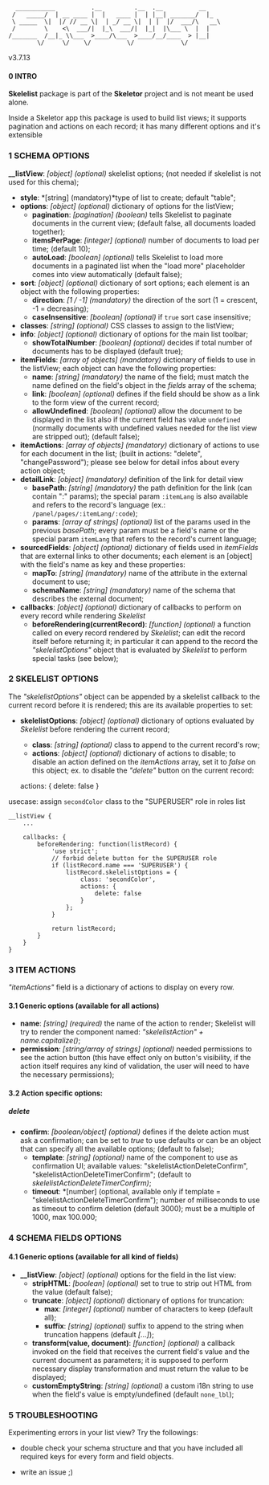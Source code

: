       ___________          .__         .__  .__          __
     /   _____/  | __ ____ |  |   ____ |  | |__| _______/  |_
     \ _____  \|  |/ // __ \|  | _/ __ \|  | |  |/  ___/\   __\
     /        \    <\  ___/|  |_\  ___/|  |_|  |\___ \  |  |
    /_______  /__|_ \\___  >____/\___  >____/__/____  > |__|
            \/     \/    \/          \/             \/

v3.7.13

#### 0 INTRO
**Skelelist** package is part of the **Skeletor** project and is not meant be used alone.

Inside a Skeletor app this package is used to build list views; it supports pagination and actions on each record; it has many different options and it's extensible

### 1 SCHEMA OPTIONS

**__listView**: *[object] (optional)* skelelist options; (not needed if skelelist is not used for this chema);

- **style**: *[string] (mandatory)*type of list to create; default "table";
- **options**: *[object] (optional)* dictionary of options for the listView;
    - **pagination**: *[pagination] (boolean)* tells Skelelist to paginate documents in the current view; (default false, all documents loaded together);
    - **itemsPerPage**: *[integer] (optional)* number of documents to load per time; (default 10);
    - **autoLoad**: *[boolean] (optional)* tells Skelelist to load more documents in a paginated list when the "load more" placeholder comes into view automatically (default false);
- **sort**: *[object] (optional)* dictionary of sort options; each element is an object with the following properties:
    - **direction**: *[1 / -1] (mandatory)* the direction of the sort (1 = crescent, -1 = decreasing);
    - **caseInsensitive**: *[boolean] (optional)* if `true` sort case insensitive;
- **classes**: *[string] (optional)* CSS classes to assign to the listView;
- **info**: *[object] (optional)* dictionary of options for the main list toolbar;
    - **showTotalNumber**: *[boolean] (optional)* decides if total number of documents has to be displayed (default true);
- **itemFields**: *[array of objects] (mandatory)* dictionary of fields to use in the listView; each object can have the following properties:
    - **name**: *[string] (mandatory)* the name of the field; must match the name defined on the field's object in the *fields* array of the schema;
    - **link**: *[boolean] (optional)* defines if the field should be show as a link to the form view of the current record;
    - **allowUndefined**: *[boolean] (optional)* allow the document to be displayed in the list also if the current field has value `undefined` (normally documents with undefined values needed for the list view are stripped out); (default false);
- **itemActions**: *[array of objects] (mandatory)* dictionary of actions to use for each document in the list; (built in actions: "delete", "changePassword"); please see below for detail infos about every action object;
- **detailLink**: *[object] (mandatory)* definition of the link for detail view
    - **basePath**: *[string] (mandatory)* the path definition for the link (can contain ":" params); the special param `:itemLang` is also available and refers to the record's language (ex.: `/panel/pages/:itemLang/:code`);
    - **params**: *[array of strings] (optional)* list of the params used in the previous *basePath*; every param must be a field's name or the special param `itemLang` that refers to the record's current language;
- **sourcedFields**: *[object] (optional)* dictionary of fields used in *itemFields* that are external links to other documents; each element is an [object] with the field's name as key and these properties:
    - **mapTo**: *[string] (mandatory)* name of the attribute in the external document to use;
    - **schemaName**: *[string] (mandatory)* name of the schema that describes the external document;
- **callbacks**: *[object] (optional)* dictionary of callbacks to perform on every record while rendering *Skelelist*
    - **beforeRendering(currentRecord)**: *[function] (optional)* a function called on every record rendered by *Skelelist*; can edit the record itself before returning it; in particular it can append to the record the *"skelelistOptions"* object that is evaluated by *Skelelist* to perform special tasks (see below);

### 2 SKELELIST OPTIONS

The *"skelelistOptions"* object can be appended by a skelelist callback to the current record before it is rendered; this are its available properties to set:

- **skelelistOptions**: *[object] (optional)* dictionary of options evaluated by *Skelelist* before rendering the current record;
    - **class**: *[string] (optional)* class to append to the current record's row;
    - **actions**: *[object] (optional)* dictionary of actions to disable; to disable an action defined on the *itemActions* array, set it to *false* on this object; ex. to disable the *"delete"* button on the current record:


    actions: {
        delete: false
    }

usecase: assign `secondColor` class to the "SUPERUSER" role in roles list

    __listView {
        ...
    
        callbacks: {
            beforeRendering: function(listRecord) {
                'use strict';
                // forbid delete button for the SUPERUSER role
                if (listRecord.name === 'SUPERUSER') {
                    listRecord.skelelistOptions = {
                        class: 'secondColor',
                        actions: {
                            delete: false
                        }
                    };
                }
    
                return listRecord;
            }
        }
    }


### 3 ITEM ACTIONS

*"itemActions"* field is a dictionary of actions to display on every row.

#### 3.1 Generic options (available for all actions)

- **name**: *[string] (required)* the name of the action to render; Skelelist will try to render the component named: *"skelelistAction" + name.capitalize()*;
- **permission**: *[string/array of strings] (optional)* needed permissions to see the action button (this have effect only on button's visibility, if the action itself requires any kind of validation, the user will need to have the necessary permissions);

#### 3.2 Action specific options:

##### delete

- **confirm**: *[boolean/object] (optional)* defines if the delete action must ask a confirmation; can be set to *true* to use defaults or can be an object that can specify all the available options; (default to false);
    - **template**: *[string] (optional)* name of the component to use as confirmation UI; available values: "skelelistActionDeleteConfirm", "skelelistActionDeleteTimerConfirm"; (default to *skelelistActionDeleteTimerConfirm)*;
    - **timeout**: *[number] (optional, available only if template = "skelelistActionDeleteTimerConfirm"); number of milliseconds to use as timeout to confirm deletion (default 3000); must be a multiple of 1000, max 100.000;


### 4 SCHEMA FIELDS OPTIONS

#### 4.1 Generic options (available for all kind of fields)

- **__listView**: *[object] (optional)* options for the field in the list view:
    - **stripHTML**: *[boolean] (optional)* set to true to strip out HTML from the value (default false);
    - **truncate**: *[object] (optional)* dictionary of options for truncation:
        - **max**: *[integer] (optional)* number of characters to keep (default all);
        - **suffix**: *[string] (optional)* suffix to append to the string when truncation happens (default *[...]*);
    - **transform(value, document)**: *[function] (optional)* a callback invoked on the field that receives the current field's value and the current document as parameters; it is supposed to perform necessary display transformation and must return the value to be displayed;
    - **customEmptyString**: *[string] (optional)* a custom i18n string to use when the field's value is empty/undefined (default `none_lbl`);




### 5 TROUBLESHOOTING

Experimenting errors in your list view? Try the followings:

- double check your schema structure and that you have included all required keys for every form and field objects.

- write an issue ;)

